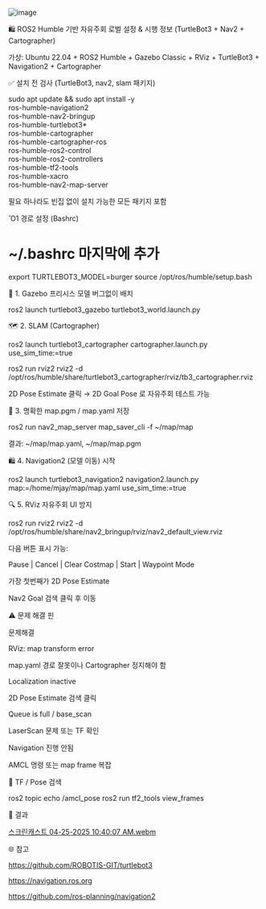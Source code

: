 
![image](https://github.com/user-attachments/assets/08f4a51b-f135-44ff-8f7a-b194d4579b68)

🛍 ROS2 Humble 기반 자유주회 로벌 설정 & 시행 정보 (TurtleBot3 + Nav2 + Cartographer)

가상: Ubuntu 22.04 + ROS2 Humble + Gazebo Classic + RViz + TurtleBot3 + Navigation2 + Cartographer

✅ 설치 전 검사 (TurtleBot3, nav2, slam 패키지)

sudo apt update && sudo apt install -y \
  ros-humble-navigation2 \
  ros-humble-nav2-bringup \
  ros-humble-turtlebot3* \
  ros-humble-cartographer \
  ros-humble-cartographer-ros \
  ros-humble-ros2-control \
  ros-humble-ros2-controllers \
  ros-humble-tf2-tools \
  ros-humble-xacro \
  ros-humble-nav2-map-server

필요 하나라도 빈집 없이 설치 가능한 모든 패키지 포함

Ὄ1 경로 설정 (Bashrc)

# ~/.bashrc 마지막에 추가
export TURTLEBOT3_MODEL=burger
source /opt/ros/humble/setup.bash

🚀 1. Gazebo 프리시스 모델 버그없이 배치

ros2 launch turtlebot3_gazebo turtlebot3_world.launch.py

🗺️ 2. SLAM (Cartographer)

ros2 launch turtlebot3_cartographer cartographer.launch.py use_sim_time:=true

ros2 run rviz2 rviz2 -d /opt/ros/humble/share/turtlebot3_cartographer/rviz/tb3_cartographer.rviz

2D Pose Estimate 클릭 → 2D Goal Pose 로 자유주회 테스트 가능

📃 3. 명확한 map.pgm / map.yaml 저장

ros2 run nav2_map_server map_saver_cli -f ~/map/map

결과: ~/map/map.yaml, ~/map/map.pgm

🛍 4. Navigation2 (모델 이동) 시작

ros2 launch turtlebot3_navigation2 navigation2.launch.py \
  map:=/home/mjay/map/map.yaml use_sim_time:=true

🔍 5. RViz 자유주회 UI 방지

ros2 run rviz2 rviz2 -d /opt/ros/humble/share/nav2_bringup/rviz/nav2_default_view.rviz

다음 버튼 표시 가능:

Pause | Cancel | Clear Costmap | Start | Waypoint Mode

가장 첫번째가 2D Pose Estimate

Nav2 Goal 검색 클릭 후 이동

⚠️ 문제 해결 핀

문제해결

RViz: map transform error

map.yaml 경로 잘못이나 Cartographer 정지해야 함

Localization inactive

2D Pose Estimate 검색 클릭

Queue is full / base_scan

LaserScan 문제 또는 TF 확인

Navigation 진행 안됨

AMCL 명령 또는 map frame 복잡

🔎 TF / Pose 검색

ros2 topic echo /amcl_pose
ros2 run tf2_tools view_frames

🚀 결과

[스크린캐스트 04-25-2025 10:40:07 AM.webm](https://github.com/user-attachments/assets/5d2754d4-15a5-4159-91f0-c743714d1577)


🌐 참고

https://github.com/ROBOTIS-GIT/turtlebot3

https://navigation.ros.org

https://github.com/ros-planning/navigation2

